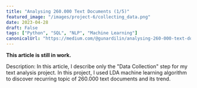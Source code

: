 ```yaml
---
title: "Analysing 260.000 Text Documents (1/5)"
featured_image: "/images/project-6/collecting_data.png"
date: 2023-04-28
draft: False
tags: ["Python", "SQL", "NLP", "Machine Learning"]
canonicalUrl: "https://medium.com/@gunardilin/analysing-260-000-text-documents-d43305a22b50"
---
```

**This article is still in work.**

Description: In this article, I describe only the "Data Collection" step for my text analysis project. In this project, I used LDA machine learning algorithm to discover recurring topic of 260.000 text documents and its trend.

